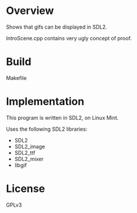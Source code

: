 # Overview

Shows that gifs can be displayed in SDL2.

IntroScene.cpp contains very ugly concept of proof.

# Build

Makefile

# Implementation

This program is written in SDL2, on Linux Mint.

Uses the following SDL2 libraries:
 - SDL2
 - SDL2_image
 - SDL2_ttf
 - SDL2_mixer
 - libgif

# License
GPLv3
